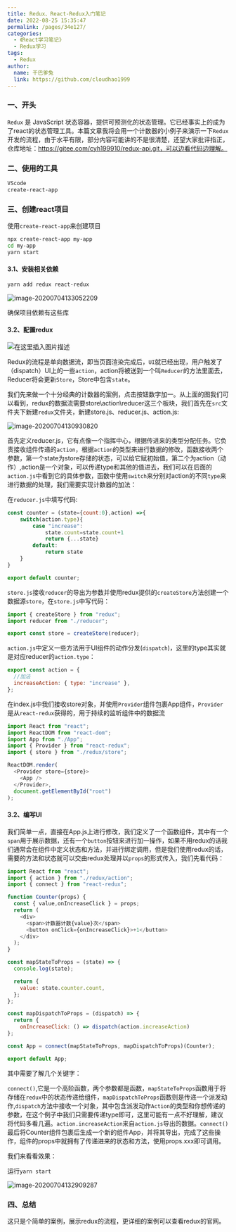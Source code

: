 ```yaml
---
title: Redux、React-Redux入门笔记
date: 2022-08-25 15:35:47
permalink: /pages/34e127/
categories:
  - 《React学习笔记》
  - Redux学习
tags:
  - Redux
author: 
  name: 干巴爹兔
  link: https://github.com/cloudhao1999
---
```

### 一、开头

`Redux` 是 JavaScript 状态容器，提供可预测化的状态管理。它已经事实上的成为了react的状态管理工具。本篇文章我将会用一个计数器的小例子来演示一下`Redux`开发的流程，由于水平有限，部分内容可能讲的不是很清楚，还望大家批评指正，仓库地址：https://gitee.com/cyh199910/redux-api.git，可以边看代码边理解。

<!-- more -->

### 二、使用的工具

```bash
VScode
create-react-app
```

### 三、创建react项目

使用`create-react-app`来创建项目

```bash
npx create-react-app my-app
cd my-app
yarn start
```

#### 3.1、安装相关依赖

```bash
yarn add redux react-redux
```

![image-20200704133052209](https://imgconvert.csdnimg.cn/aHR0cHM6Ly9naXRlZS5jb20vY3loMTk5OTEwL3BlcnNvbmFsX3BpY3R1cmVfYmVkL3Jhdy9tYXN0ZXIvaW1nL2ltYWdlLTIwMjAwNzA0MTMzMDUyMjA5LnBuZw?x-oss-process=image/format,png)

确保项目依赖有这些库

#### 3.2、配置redux

![在这里插入图片描述](https://img-blog.csdnimg.cn/20200706214453878.jpg?x-oss-process=image/watermark,type_ZmFuZ3poZW5naGVpdGk,shadow_10,text_aHR0cHM6Ly9ibG9nLmNzZG4ubmV0L3FxXzE4Mjk3ODgz,size_16,color_FFFFFF,t_70)

Redux的流程是单向数据流，即当页面渲染完成后，`UI`就已经出现，用户触发了（dispatch）UI上的一些`action`，action将被送到一个叫`Reducer`的方法里面去，Reducer将会更新`Store`，Store中包含`state`。

我们先来做一个十分经典的计数器的案例，点击按钮数字加一。从上面的图我们可以看到，redux的数据流需要store\action\reducer这三个板块，我们首先在`src`文件夹下新建`redux`文件夹，新建store.js、reducer.js、action.js:

![image-20200704130930820](https://imgconvert.csdnimg.cn/aHR0cHM6Ly9naXRlZS5jb20vY3loMTk5OTEwL3BlcnNvbmFsX3BpY3R1cmVfYmVkL3Jhdy9tYXN0ZXIvaW1nL2ltYWdlLTIwMjAwNzA0MTMwOTMwODIwLnBuZw?x-oss-process=image/format,png)

首先定义reducer.js，它有点像一个指挥中心，根据传进来的类型分配任务。它负责接收组件传递的`action`，根据`action`的类型来进行数据的修改，函数接收两个参数，第一个state为store存储的状态，可以给它赋初始值，第二个为action（动作）,action是一个对象，可以传递type和其他的值进去，我们可以在后面的`action.js`中看到它的具体参数，函数中使用`switch`来分别对action的不同`type`来进行数据的处理，我们需要实现计数器的加法：

在`reducer.js`中填写代码:

```js
const counter = (state={count:0},action) =>{
    switch(action.type){
        case "increase":
            state.count=state.count+1
            return {...state}
        default:
            return state
    }
}

export default counter;
```

`store.js`接收`reducer`的导出为参数并使用redux提供的`createStore`方法创建一个数据源`store`，在`store.js`中写代码：

```js
import { createStore } from "redux";
import reducer from "./reducer";

export const store = createStore(reducer);
```

`action.js`中定义一些方法用于UI组件的动作分发(`dispatch`)，这里的type其实就是对应reducer的`action.type`：

```js
export const action = {
  //加法
  increaseAction: { type: "increase" },
};
```

在index.js中我们接收store对象，并使用`Provider`组件包裹App组件，`Provider`是从`react-redux`获得的，用于持续的监听组件中的数据流

```js
import React from "react";
import ReactDOM from "react-dom";
import App from "./App";
import { Provider } from "react-redux";
import { store } from "./redux/store";

ReactDOM.render(
  <Provider store={store}>
    <App />
  </Provider>,
  document.getElementById("root")
);

```

#### 3.2、编写UI

我们简单一点，直接在App.js上进行修改，我们定义了一个函数组件，其中有一个`span`用于展示数据，还有一个`button`按钮来进行加一操作，如果不用redux的话我们通常会在组件中定义状态和方法，并进行绑定调用，但是我们使用redux的话，需要的方法和状态就可以交由redux处理并以`props`的形式传入，我们先看代码：

```js
import React from "react";
import { action } from "./redux/action";
import { connect } from "react-redux";

function Counter(props) {
  const { value,onIncreaseClick } = props;
  return (
    <div>
      <span>计数器计数{value}次</span>
      <button onClick={onIncreaseClick}>+1</button>
    </div>
  );
}

const mapStateToProps = (state) => {
  console.log(state);

  return {
    value: state.counter.count,
  };
};

const mapDispatchToProps = (dispatch) => {
  return {
    onIncreaseClick: () => dispatch(action.increaseAction)
};

const App = connect(mapStateToProps, mapDispatchToProps)(Counter);

export default App;

```

其中需要了解几个关键字：

`connect()`,它是一个高阶函数，两个参数都是函数，`mapStateToProps`函数用于将存储在`redux`中的状态传递给组件，`mapDispatchToProps`函数则是传递一个派发动作,`dispatch`方法中接收一个对象，其中包含派发动作`Action`的类型和你想传递的参数，在这个例子中我们只需要传递type即可，这里可能有一点不好理解，建议将代码多看几遍。`action.increaseAction`来自`action.js`导出的数据。`connect()`最后将Counter组件包裹后生成一个新的组件App，并将其导出，完成了这些操作，组件的props中就拥有了传递进来的状态和方法，使用props.xxx即可调用。

我们来看看效果：

运行`yarn start`

![image-20200704132909287](https://imgconvert.csdnimg.cn/aHR0cHM6Ly9naXRlZS5jb20vY3loMTk5OTEwL3BlcnNvbmFsX3BpY3R1cmVfYmVkL3Jhdy9tYXN0ZXIvaW1nL2ltYWdlLTIwMjAwNzA0MTMyOTA5Mjg3LnBuZw?x-oss-process=image/format,png)

### 四、总结

这只是个简单的案例，展示redux的流程，更详细的案例可以查看redux的官网。